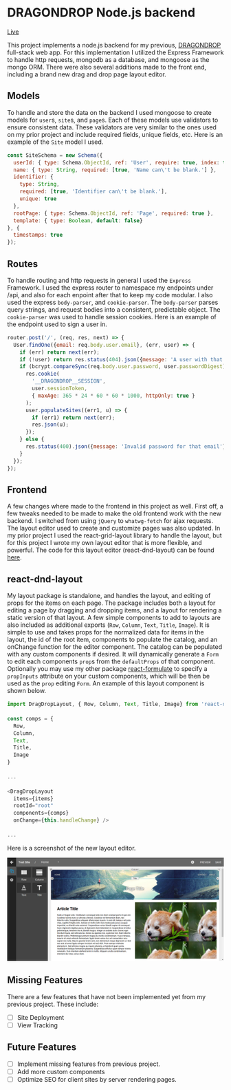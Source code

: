 # DRAGONDROP Node.js backend

[Live](https://dragon-drop-node.herokuapp.com)

This project implements a node.js backend for my previous, [DRAGONDROP](https://www.github.com/gregchamberlain/dragon-drop) full-stack web app. For this implementation I utilized the Express Framework to handle http requests, mongodb as a database, and mongoose as the mongo ORM. There were also several additions made to the front end, including a brand new drag and drop page layout editor.

## Models

To handle and store the data on the backend I used mongoose to create models for `user`s, `site`s, and `page`s. Each of these models use validators to ensure consistent data. These validators are very similar to the ones used on my prior project and include required fields, unique fields, etc. Here is an example of the `Site` model I used.

```js
const SiteSchema = new Schema({
  userId: { type: Schema.ObjectId, ref: 'User', require: true, index: true},
  name: { type: String, required: [true, 'Name can\'t be blank.'] },
  identifier: {
    type: String,
    required: [true, 'Identifier can\'t be blank.'],
    unique: true
  },
  rootPage: { type: Schema.ObjectId, ref: 'Page', required: true },
  template: { type: Boolean, default: false}
}, {
  timestamps: true
});
```

## Routes

To handle routing and http requests in general I used the `Express` Framework. I used the express router to namespace my endpoints under /api, and also for each enpoint after that to keep my code modular. I also used the express `body-parser`, and `cookie-parser`. The `body-parser` parses query strings, and request bodies into a consistent, predictable object. The `cookie-parser` was used to handle session cookies. Here is an example of the endpoint used to sign a user in.

```js
router.post('/', (req, res, next) => {
  User.findOne({email: req.body.user.email}, (err, user) => {
    if (err) return next(err);
    if (!user) return res.status(404).json({message: 'A user with that email does not exist.'});
    if (bcrypt.compareSync(req.body.user.password, user.passwordDigest)) {
      res.cookie(
        '__DRAGONDROP__SESSION',
        user.sessionToken,
        { maxAge: 365 * 24 * 60 * 60 * 1000, httpOnly: true }
      );
      user.populateSites((err1, u) => {
        if (err1) return next(err);
        res.json(u);
      });
    } else {
      res.status(400).json({message: 'Invalid password for that email'});
    }
  });
});
```

## Frontend

A few changes where made to the frontend in this project as well. First off, a few tweaks needed to be made to make the old frontend work with the new backend. I switched from using `jQuery` to  `whatwg-fetch` for ajax requests. The layout editor used to create and customize pages was also updated. In my prior project I used the react-grid-layout library to handle the layout, but for this project I wrote my own layout editor that is more flexible, and powerful. The code for this layout editor (react-dnd-layout) can be found [here](https://www.github.com/gregchamberlain/react-dnd-layout).

## react-dnd-layout
My layout package is standalone, and handles the layout, and editing of props for the items on each page. The package includes both a layout for editing a page by dragging and dropping items, and a layout for rendering a static version of that layout. A few simple components to add to layouts are also included as additional exports (`Row`, `Column`, `Text`, `Title`, `Image`). It is simple to use and takes props for the normalized data for items in the layout, the id of the root item, components to populate the catalog, and an onChange function for the editor component. The catalog can be populated with any custom components if desired. It will dynamically generate a `Form` to edit each components `prop`s from the `defaultProps` of that component. Optionally you may use my other package [react-formulate](https://gregchamberlain.github.io/react-formulate) to specify a `propInputs` attribute on your custom components, which will be then be used as the `prop` editing `Form`. An example of this layout component is shown below.

```js
import DragDropLayout, { Row, Column, Text, Title, Image} from 'react-dnd-layout';

const comps = {
  Row,
  Column,
  Text,
  Title,
  Image
}

...

<DragDropLayout
  items={items}
  rootId="root"
  components={comps}
  onChange={this.handleChange} />

...

```
Here is a screenshot of the new layout editor.

![DragDropLayout](docs/screenshots/editor.png)


## Missing Features
There are a few features that have not been implemented yet from my previous project. These include:
- [ ] Site Deployment
- [ ] View Tracking

## Future Features
- [ ] Implement missing features from previous project.
- [ ] Add more custom components
- [ ] Optimize SEO for client sites by server rendering pages.

